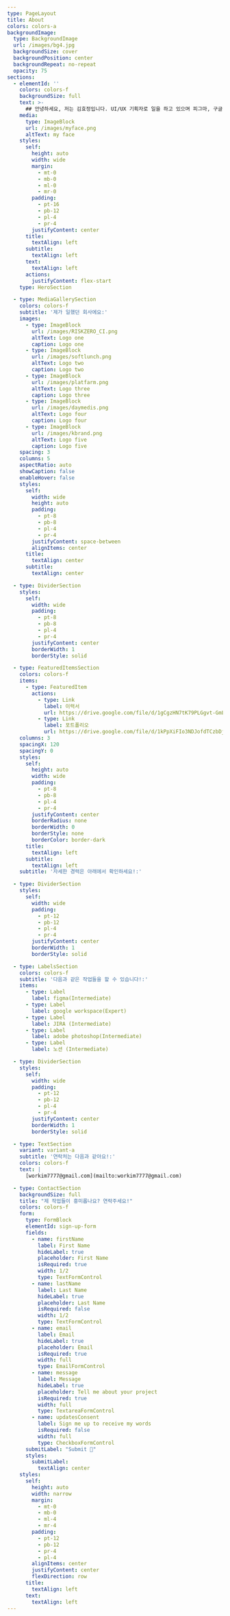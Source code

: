 ```yaml
---
type: PageLayout
title: About
colors: colors-a
backgroundImage:
  type: BackgroundImage
  url: /images/bg4.jpg
  backgroundSize: cover
  backgroundPosition: center
  backgroundRepeat: no-repeat
  opacity: 75
sections:
  - elementId: ''
    colors: colors-f
    backgroundSize: full
    text: >-
      ## 안녕하세요, 저는 김효정입니다. UI/UX 기획자로 일을 하고 있으며 피그마, 구글 프레젠테이션, 노션, 지라 사용이 능숙합니다. 다양한 분야의 앱의 초기 기획 및 릴리즈를 진행하였고, PM으로써 프로젝트의 전반적인 기획 및 일정 관리를 주도한 경험이 있습니다. 평소에는 새로운 정보를 탐색하거나 다양한 상상을 하는 것을 좋아하며 생산적인 활동을 하지 않을 때는 누워있습니다.
    media:
      type: ImageBlock
      url: /images/myface.png
      altText: my face
    styles:
      self:
        height: auto
        width: wide
        margin:
          - mt-0
          - mb-0
          - ml-0
          - mr-0
        padding:
          - pt-16
          - pb-12
          - pl-4
          - pr-4
        justifyContent: center
      title:
        textAlign: left
      subtitle:
        textAlign: left
      text:
        textAlign: left
      actions:
        justifyContent: flex-start
    type: HeroSection

  - type: MediaGallerySection
    colors: colors-f
    subtitle: '제가 일했던 회사에요:'
    images:
      - type: ImageBlock
        url: /images/RISKZERO_CI.png
        altText: Logo one
        caption: Logo one
      - type: ImageBlock
        url: /images/softlunch.png
        altText: Logo two
        caption: Logo two
      - type: ImageBlock
        url: /images/platfarm.png
        altText: Logo three
        caption: Logo three
      - type: ImageBlock
        url: /images/daymedis.png
        altText: Logo four
        caption: Logo four
      - type: ImageBlock
        url: /images/kbrand.png
        altText: Logo five
        caption: Logo five
    spacing: 3
    columns: 5
    aspectRatio: auto
    showCaption: false
    enableHover: false
    styles:
      self:
        width: wide
        height: auto
        padding:
          - pt-8
          - pb-8
          - pl-4
          - pr-4
        justifyContent: space-between
        alignItems: center
      title:
        textAlign: center
      subtitle:
        textAlign: center

  - type: DividerSection
    styles:
      self:
        width: wide
        padding:
          - pt-8
          - pb-8
          - pl-4
          - pr-4
        justifyContent: center
        borderWidth: 1
        borderStyle: solid

  - type: FeaturedItemsSection
    colors: colors-f
    items:
      - type: FeaturedItem
        actions:
          - type: Link
            label: 이력서
            url: https://drive.google.com/file/d/1gCgzHN7tK79PLGgvt-GmLdcVomEQzMax/view?usp=sharing
          - type: Link
            label: 포트폴리오
            url: https://drive.google.com/file/d/1kPpXiFIo3NDJofdTCzbDjO7FZEtSfSC5/view?usp=sharing
    columns: 3
    spacingX: 120
    spacingY: 0
    styles:
      self:
        height: auto
        width: wide
        padding:
          - pt-8
          - pb-8
          - pl-4
          - pr-4
        justifyContent: center
        borderRadius: none
        borderWidth: 0
        borderStyle: none
        borderColor: border-dark
      title:
        textAlign: left
      subtitle:
        textAlign: left
    subtitle: '자세한 경력은 아래에서 확인하세요!:'

  - type: DividerSection
    styles:
      self:
        width: wide
        padding:
          - pt-12
          - pb-12
          - pl-4
          - pr-4
        justifyContent: center
        borderWidth: 1
        borderStyle: solid

  - type: LabelsSection
    colors: colors-f
    subtitle: '다음과 같은 작업들을 할 수 있습니다!:'
    items:
      - type: Label
        label: figma(Intermediate)
      - type: Label
        label: google workspace(Expert)
      - type: Label
        label: JIRA (Intermediate)
      - type: Label
        label: adobe photoshop(Intermediate)
      - type: Label
        label: 노션 (Intermediate)

  - type: DividerSection
    styles:
      self:
        width: wide
        padding:
          - pt-12
          - pb-12
          - pl-4
          - pr-4
        justifyContent: center
        borderWidth: 1
        borderStyle: solid

  - type: TextSection
    variant: variant-a
    subtitle: '연락처는 다음과 같아요!:'
    colors: colors-f
    text: |
      [workim7777@gmail.com](mailto:workim7777@gmail.com)

  - type: ContactSection
    backgroundSize: full
    title: "제 작업들이 흥미롭나요? 연락주세요!"
    colors: colors-f
    form:
      type: FormBlock
      elementId: sign-up-form
      fields:
        - name: firstName
          label: First Name
          hideLabel: true
          placeholder: First Name
          isRequired: true
          width: 1/2
          type: TextFormControl
        - name: lastName
          label: Last Name
          hideLabel: true
          placeholder: Last Name
          isRequired: false
          width: 1/2
          type: TextFormControl
        - name: email
          label: Email
          hideLabel: true
          placeholder: Email
          isRequired: true
          width: full
          type: EmailFormControl
        - name: message
          label: Message
          hideLabel: true
          placeholder: Tell me about your project
          isRequired: true
          width: full
          type: TextareaFormControl
        - name: updatesConsent
          label: Sign me up to receive my words
          isRequired: false
          width: full
          type: CheckboxFormControl
      submitLabel: "Submit 🚀"
      styles:
        submitLabel:
          textAlign: center
    styles:
      self:
        height: auto
        width: narrow
        margin:
          - mt-0
          - mb-0
          - ml-4
          - mr-4
        padding:
          - pt-12
          - pb-12
          - pr-4
          - pl-4
        alignItems: center
        justifyContent: center
        flexDirection: row
      title:
        textAlign: left
      text:
        textAlign: left
---
```

